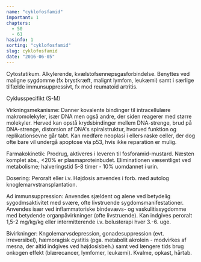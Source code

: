 ```yaml
---
name: "cyklofosfamid"
important: 1
chapters:  
  - 50 
  - 61
hasinfo: 1
sorting: "cyklofosfamid"
slug: cyklofosfamid
date: "2016-06-05"
---
```


Cytostatikum. Alkylerende, kvælstofsennepsgasforbindelse. Benyttes ved maligne sygdomme (fx brystkræft, malignt lymfom, leukæmi) samt i særlige tilfælde immunsuppressivt, fx mod reumatoid artritis.

Cyklusspecifikt (S-M)

Virkningsmekanisme: Danner kovalente bindinger til intracellulære makromolekyler, især DNA men også andre, der siden reagerer med større molekyler. Herved kan opstå krydsbindinger mellem DNA-strenge, brud på DNA-strenge, distorsion af DNA's spiralstruktur, hvorved funktion og replikationsevne går tabt. Kan medføre neoplasi i ellers raske celler, der dog ofte bare vil undergå apoptose via p53, hvis ikke reparation er mulig.

Farmakokinetik: Prodrug, aktiveres i leveren til fosforamid-mustard. Næsten komplet abs., <20% er plasmaproteinbudet. Eliminationen væsentligst ved metabolisme; halveringstid 5-8 timer - 10% uomdannet i urin.

Dosering: Peroralt eller i.v. Højdosis anvendes i forb. med autolog knoglemarvstransplantation.

Ad immunsuppression: Anvendes sjældent og alene ved betydelig sygodmsaktivitet med svære, ofte livstruende sygdomsmanifestationer. Anvendes især ved inflammatoriske bindevævs- og vaskulitissygdomme med betydende organpåvirkninger (ofte livstruende). Kan indgives peroralt 1,5-2 mg/kg/kg eller intermitterende i.v. bolusterapi hver 3.-6. uge.

Bivirkninger: Kngolemarvsdepression, gonadesuppression (evt. irreversibel), hæmoragisk cystitis (pga. metabolit akrolein - modvirkes af mesna, der altid indgives ved højdosisbeh.) samt ved længere tids brug onkogen effekt (blærecancer, lymfomer, leukæmi). Kvalme, opkast, hårtab.
